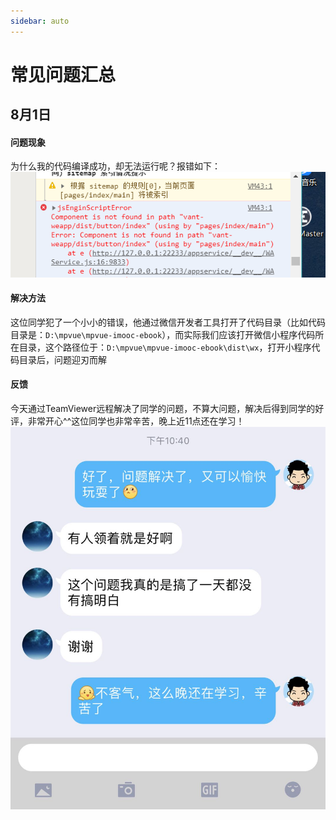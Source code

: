 ```yaml
---
sidebar: auto
---
```


# 常见问题汇总

## 8月1日
#### 问题现象
为什么我的代码编译成功，却无法运行呢？报错如下：
![qa_8_1_1](./images/qa_8_1_1.png)

#### 解决方法
这位同学犯了一个小小的错误，他通过微信开发者工具打开了代码目录（比如代码目录是：`D:\mpvue\mpvue-imooc-ebook`），而实际我们应该打开微信小程序代码所在目录，这个路径位于：`D:\mpvue\mpvue-imooc-ebook\dist\wx`，打开小程序代码目录后，问题迎刃而解

#### 反馈
今天通过TeamViewer远程解决了同学的问题，不算大问题，解决后得到同学的好评，非常开心^^这位同学也非常辛苦，晚上近11点还在学习！
![qa_8_1_1](./images/qa_8_1_2.jpg)
